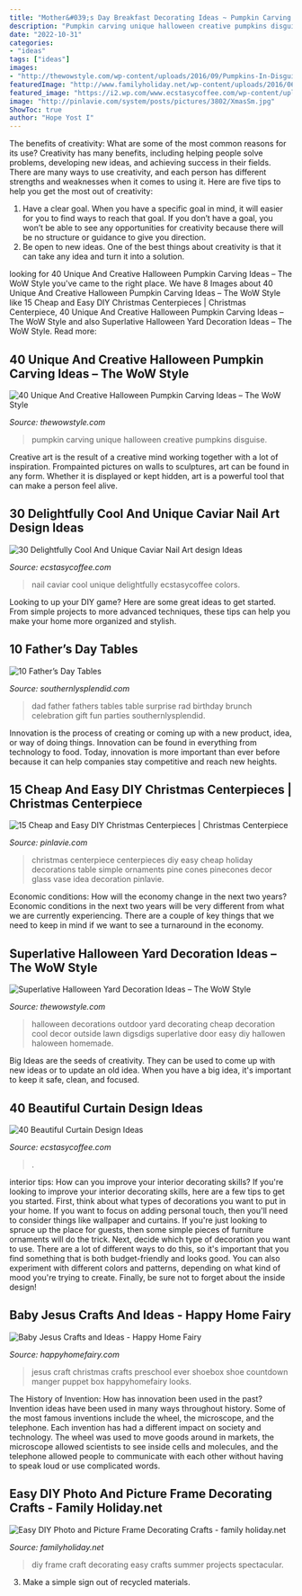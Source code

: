 ```yaml
---
title: "Mother&#039;s Day Breakfast Decorating Ideas ~ Pumpkin Carving Unique Halloween Creative Pumpkins Disguise"
description: "Pumpkin carving unique halloween creative pumpkins disguise"
date: "2022-10-31"
categories:
- "ideas"
tags: ["ideas"]
images:
- "http://thewowstyle.com/wp-content/uploads/2016/09/Pumpkins-In-Disguise.jpg"
featuredImage: "http://www.familyholiday.net/wp-content/uploads/2016/06/Easy-DIY-Photo-and-Picture-Frame-Decorating-Crafts-10.jpg"
featured_image: "https://i2.wp.com/www.ecstasycoffee.com/wp-content/uploads/2016/10/Light-Blue-Curtains.jpg?ssl=1"
image: "http://pinlavie.com/system/posts/pictures/3802/XmasSm.jpg"
ShowToc: true
author: "Hope Yost I"
---
```



The benefits of creativity: What are some of the most common reasons for its use?
Creativity has many benefits, including helping people solve problems, developing new ideas, and achieving success in their fields. There are many ways to use creativity, and each person has different strengths and weaknesses when it comes to using it. Here are five tips to help you get the most out of creativity: 
1. Have a clear goal. When you have a specific goal in mind, it will easier for you to find ways to reach that goal. If you don’t have a goal, you won’t be able to see any opportunities for creativity because there will be no structure or guidance to give you direction. 
2. Be open to new ideas. One of the best things about creativity is that it can take any idea and turn it into a solution.

	

		
looking for 40 Unique And Creative Halloween Pumpkin Carving Ideas – The WoW Style you've came to the right place. We have 8 Images about 40 Unique And Creative Halloween Pumpkin Carving Ideas – The WoW Style like 15 Cheap and Easy DIY Christmas Centerpieces | Christmas Centerpiece, 40 Unique And Creative Halloween Pumpkin Carving Ideas – The WoW Style and also Superlative Halloween Yard Decoration Ideas – The WoW Style. Read more:
		
    
## 40 Unique And Creative Halloween Pumpkin Carving Ideas – The WoW Style

<img loading=lazy src="http://thewowstyle.com/wp-content/uploads/2016/09/Pumpkins-In-Disguise.jpg" onerror="this.onerror=null;this.src='https://tse2.mm.bing.net/th?id=OIP.Xbz2ndvfIbir9bc9g4ZiXgHaLH&amp;pid=15.1';" alt="40 Unique And Creative Halloween Pumpkin Carving Ideas – The WoW Style">

_Source: thewowstyle.com_

>pumpkin carving unique halloween creative pumpkins disguise. 

	

Creative art is the result of a creative mind working together with a lot of inspiration. Frompainted pictures on walls to sculptures, art can be found in any form. Whether it is displayed or kept hidden, art is a powerful tool that can make a person feel alive.

    
## 30 Delightfully Cool And Unique Caviar Nail Art Design Ideas

<img loading=lazy src="https://i1.wp.com/www.ecstasycoffee.com/wp-content/uploads/2017/01/Caviar-nail-art-designs11.jpg?resize=550%2C733" onerror="this.onerror=null;this.src='https://tse2.mm.bing.net/th?id=OIP.fnCPJi3RNl19X0eTyQ3IIQHaJ3&amp;pid=15.1';" alt="30 Delightfully Cool And Unique Caviar Nail Art design Ideas">

_Source: ecstasycoffee.com_

>nail caviar cool unique delightfully ecstasycoffee colors. 

	

Looking to up your DIY game? Here are some great ideas to get started. From simple projects to more advanced techniques, these tips can help you make your home more organized and stylish.

    
## 10 Father’s Day Tables

<img loading=lazy src="https://www.southernlysplendid.com/wp-content/uploads/2017/06/dad6.jpg" onerror="this.onerror=null;this.src='https://tse2.mm.bing.net/th?id=OIP.zdCG1A-W4uj9XXYk1nOQ8wHaLp&amp;pid=15.1';" alt="10 Father’s Day Tables">

_Source: southernlysplendid.com_

>dad father fathers tables table surprise rad birthday brunch celebration gift fun parties southernlysplendid. 

	

Innovation is the process of creating or coming up with a new product, idea, or way of doing things. Innovation can be found in everything from technology to food. Today, innovation is more important than ever before because it can help companies stay competitive and reach new heights.

    
## 15 Cheap And Easy DIY Christmas Centerpieces | Christmas Centerpiece

<img loading=lazy src="http://pinlavie.com/system/posts/pictures/3802/XmasSm.jpg" onerror="this.onerror=null;this.src='https://tse2.mm.bing.net/th?id=OIP.Wu3BKhqy1jo6ihWzW2lohgHaNo&amp;pid=15.1';" alt="15 Cheap and Easy DIY Christmas Centerpieces | Christmas Centerpiece">

_Source: pinlavie.com_

>christmas centerpiece centerpieces diy easy cheap holiday decorations table simple ornaments pine cones pinecones decor glass vase idea decoration pinlavie. 

	

Economic conditions: How will the economy change in the next two years?
Economic conditions in the next two years will be very different from what we are currently experiencing. There are a couple of key things that we need to keep in mind if we want to see a turnaround in the economy.

    
## Superlative Halloween Yard Decoration Ideas – The WoW Style

<img loading=lazy src="http://thewowstyle.com/wp-content/uploads/2016/06/Ravishing-Halloween-Yard-Decorations.jpg" onerror="this.onerror=null;this.src='https://tse4.mm.bing.net/th?id=OIP.o_4_q6HfdRxmJu5CRCxzPgHaKX&amp;pid=15.1';" alt="Superlative Halloween Yard Decoration Ideas – The WoW Style">

_Source: thewowstyle.com_

>halloween decorations outdoor yard decorating cheap decoration cool decor outside lawn digsdigs superlative door easy diy hallowen haloween homemade. 

	

Big Ideas are the seeds of creativity. They can be used to come up with new ideas or to update an old idea. When you have a big idea, it's important to keep it safe, clean, and focused.

    
## 40 Beautiful Curtain Design Ideas

<img loading=lazy src="https://i2.wp.com/www.ecstasycoffee.com/wp-content/uploads/2016/10/Light-Blue-Curtains.jpg?ssl=1" onerror="this.onerror=null;this.src='https://tse3.mm.bing.net/th?id=OIP.YcaJexEpmymW2nahbXQDZAHaJ4&amp;pid=15.1';" alt="40 Beautiful Curtain Design Ideas">

_Source: ecstasycoffee.com_

>. 

	

interior tips: How can you improve your interior decorating skills?
If you're looking to improve your interior decorating skills, here are a few tips to get you started. First, think about what types of decorations you want to put in your home. If you want to focus on adding personal touch, then you'll need to consider things like wallpaper and curtains. If you're just looking to spruce up the place for guests, then some simple pieces of furniture ornaments will do the trick.
Next, decide which type of decoration you want to use. There are a lot of different ways to do this, so it's important that you find something that is both budget-friendly and looks good. You can also experiment with different colors and patterns, depending on what kind of mood you're trying to create. Finally, be sure not to forget about the inside design!

    
## Baby Jesus Crafts And Ideas - Happy Home Fairy

<img loading=lazy src="https://i1.wp.com/happyhomefairy.com/wp-content/uploads/2011/12/baby-jesus-shoe-box1.jpg?fit=1067%2C1600&amp;ssl=1" onerror="this.onerror=null;this.src='https://tse1.mm.bing.net/th?id=OIP.JQH_RxooVqukIKf0ccmiVwHaLG&amp;pid=15.1';" alt="Baby Jesus Crafts and Ideas - Happy Home Fairy">

_Source: happyhomefairy.com_

>jesus craft christmas crafts preschool ever shoebox shoe countdown manger puppet box happyhomefairy looks. 

	

The History of Invention: How has innovation been used in the past?
Invention ideas have been used in many ways throughout history. Some of the most famous inventions include the wheel, the microscope, and the telephone. Each invention has had a different impact on society and technology. The wheel was used to move goods around in markets, the microscope allowed scientists to see inside cells and molecules, and the telephone allowed people to communicate with each other without having to speak loud or use complicated words.

    
## Easy DIY Photo And Picture Frame Decorating Crafts - Family Holiday.net

<img loading=lazy src="http://www.familyholiday.net/wp-content/uploads/2016/06/Easy-DIY-Photo-and-Picture-Frame-Decorating-Crafts-10.jpg" onerror="this.onerror=null;this.src='https://tse2.mm.bing.net/th?id=OIP._VP9vanKemjgtuIxnk4d6wHaJ6&amp;pid=15.1';" alt="Easy DIY Photo and Picture Frame Decorating Crafts - family holiday.net">

_Source: familyholiday.net_

>diy frame craft decorating easy crafts summer projects spectacular. 

	

3. Make a simple sign out of recycled materials.

